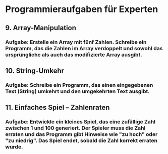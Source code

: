 # Programmieraufgaben für Experten

## 9. Array-Manipulation

### Aufgabe: Erstelle ein Array mit fünf Zahlen. Schreibe ein Programm, das die Zahlen im Array verdoppelt und sowohl das ursprüngliche als auch das modifizierte Array ausgibt.

## 10. String-Umkehr

### Aufgabe: Schreibe ein Programm, das einen eingegebenen Text (String) umkehrt und den umgekehrten Text ausgibt.

## 11. Einfaches Spiel – Zahlenraten

### Aufgabe: Entwickle ein kleines Spiel, das eine zufällige Zahl zwischen 1 und 100 generiert. Der Spieler muss die Zahl erraten und das Programm gibt Hinweise wie "zu hoch" oder "zu niedrig". Das Spiel endet, sobald die Zahl korrekt erraten wurde.